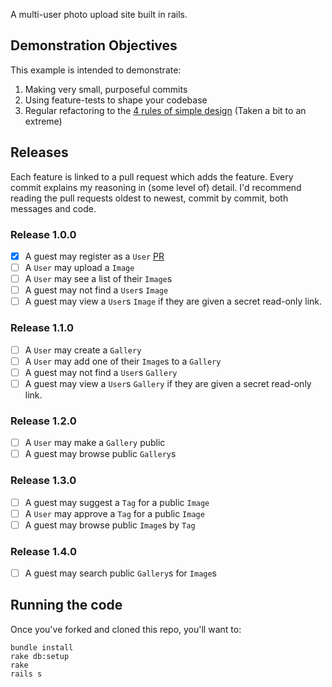 A multi-user photo upload site built in rails.

## Demonstration Objectives
This example is intended to demonstrate:
1. Making very small, purposeful commits
2. Using feature-tests to shape your codebase
3. Regular refactoring to the [4 rules of simple
   design](http://www.jbrains.ca/permalink/the-four-elements-of-simple-design)
   (Taken a bit to an extreme)

## Releases
Each feature is linked to a pull request which adds the feature. Every commit
explains my reasoning in (some level of) detail. I'd recommend reading the pull
requests oldest to newest, commit by commit, both messages and code.

### Release 1.0.0

- [x] A guest may register as a
  `User` [PR](https://github.com/codeunion/example-rails-4-image-gallery/pull/1)
- [ ] A `User` may upload a `Image`
- [ ] A `User` may see a list of their `Image`s
- [ ] A guest may not find a `User`s `Image`
- [ ] A guest may view a `User`s `Image` if they are given a secret
  read-only link.

### Release 1.1.0

- [ ] A `User` may create a `Gallery`
- [ ] A `User` may add one of their `Image`s to a `Gallery`
- [ ] A guest may not find a `User`s `Gallery`
- [ ] A guest may view a `User`s `Gallery` if they are given a secret read-only
  link.

### Release 1.2.0

- [ ] A `User` may make a `Gallery` public
- [ ] A guest may browse public `Gallery`s

### Release 1.3.0

- [ ] A guest may suggest a `Tag` for a public `Image`
- [ ] A `User` may approve a `Tag` for a public `Image`
- [ ] A guest may browse public `Image`s by `Tag`

### Release 1.4.0

- [ ] A guest may search public `Gallery`s for `Image`s

## Running the code

Once you've forked and cloned this repo, you'll want to:

```
bundle install
rake db:setup
rake
rails s
```

